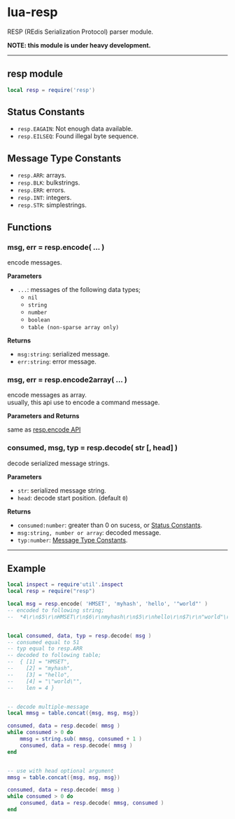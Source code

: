 # lua-resp

RESP (REdis Serialization Protocol) parser module.

**NOTE: this module is under heavy development.**

---

## resp module


```lua
local resp = require('resp')
```


## Status Constants

- `resp.EAGAIN`: Not enough data available.
- `resp.EILSEQ`: Found illegal byte sequence.


## Message Type Constants

- `resp.ARR`: arrays.
- `resp.BLK`: bulkstrings.
- `resp.ERR`: errors.
- `resp.INT`: integers.
- `resp.STR`: simplestrings.


## Functions


### msg, err = resp.encode( ... )

encode messages.

**Parameters**

- `...`: messages of the following data types;
    - `nil`
    - `string`
    - `number`
    - `boolean`
    - `table (non-sparse array only)`

**Returns**

- `msg:string`: serialized message.
- `err:string`: error message.


### msg, err = resp.encode2array( ... )

encode messages as array.  
usually, this api use to encode a command message.

**Parameters and Returns**

same as [resp.encode API](#msg-err--respencode--)


### consumed, msg, typ = resp.decode( str [, head] )

decode serialized message strings.

**Parameters**

- `str`: serialized message string.
- `head`: decode start position. (default `0`)

**Returns**

- `consumed:number`: greater than 0 on sucess, or [Status Constants](#status-constants).
- `msg:string, number or array`: decoded message.
- `typ:number`: [Message Type Constants](#message-type-constants).


---


## Example

```lua
local inspect = require'util'.inspect
local resp = require("resp")

local msg = resp.encode( 'HMSET', 'myhash', 'hello', '"world"' )
-- encoded to following string;
--  *4\r\n$5\r\nHMSET\r\n$6\r\nmyhash\r\n$5\r\nhello\r\n$7\r\n"world"\r\n


local consumed, data, typ = resp.decode( msg )
-- consumed equal to 51
-- typ equal to resp.ARR
-- decoded to following table;
--  { [1] = "HMSET",
--    [2] = "myhash",
--    [3] = "hello",
--    [4] = "\"world\"",
--    len = 4 }


-- decode multiple-message
local mmsg = table.concat({msg, msg, msg})

consumed, data = resp.decode( mmsg )
while consumed > 0 do
    mmsg = string.sub( mmsg, consumed + 1 )
    consumed, data = resp.decode( mmsg )
end


-- use with head optional argument
mmsg = table.concat({msg, msg, msg})

consumed, data = resp.decode( mmsg )
while consumed > 0 do
    consumed, data = resp.decode( mmsg, consumed )
end
```

